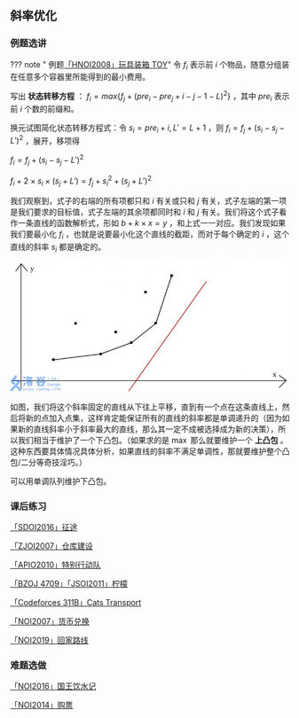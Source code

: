 ## 斜率优化

### 例题选讲

??? note " 例题[「HNOI2008」玩具装箱 TOY](https://www.lydsy.com/JudgeOnline/problem.php?id=1010)"
	令 $f_i$ 表示前 $i$ 个物品，随意分组装在任意多个容器里所能得到的最小费用。

写出 **状态转移方程** ： $f_i=max\{f_j+(pre_i-pre_j+i-j-1-L)^2\}$ ，其中 $pre_i$ 表示前 $i$ 个数的前缀和。

换元试图简化状态转移方程式：令 $s_i=pre_i+i,L'=L+1$ ，则 $f_i=f_j+(s_i-s_j-L')^2$ ，展开，移项得

 $f_i=f_j+(s_i-s_j-L')^2$ 

 $f_i+2\times s_i\times (s_j+L')=f_j+s_i^2+(s_j+L')^2$ 

我们观察到，式子的右端的所有项都只和 $i$ 有关或只和 $j$ 有关，式子左端的第一项是我们要求的目标值，式子左端的其余项都同时和 $i$ 和 $j$ 有关。我们将这个式子看作一条直线的函数解析式，形如 $b+k\times x=y$ ，和上式一一对应。我们发现如果我们要最小化 $f_i$ ，也就是说要最小化这个直线的截距，而对于每个确定的 $i$ ，这个直线的斜率 $s_i$ 都是确定的。

![](../images/optimization.png)

如图，我们将这个斜率固定的直线从下往上平移，直到有一个点在这条直线上，然后将新的点加入点集，这样肯定能保证所有的直线的斜率都是单调递升的（因为如果新的直线斜率小于斜率最大的直线，那么其一定不成被选择成为新的决策），所以我们相当于维护了一个下凸包。（如果求的是 $\max$ 那么就要维护一个 **上凸包** 。这种东西要具体情况具体分析，如果直线的斜率不满足单调性，那就要维护整个凸包/二分等奇技淫巧。）

可以用单调队列维护下凸包。

### 课后练习

[「SDOI2016」征途](https://www.lydsy.com/JudgeOnline/problem.php?id=4518)

[「ZJOI2007」仓库建设](https://www.lydsy.com/JudgeOnline/problem.php?id=1096)

[「APIO2010」特别行动队](https://www.lydsy.com/JudgeOnline/problem.php?id=1911)

[「BZOJ 4709」「JSOI2011」柠檬](https://www.lydsy.com/JudgeOnline/problem.php?id=4709)

[「Codeforces 311B」Cats Transport](http://codeforces.com/problemset/problem/311/B)

[「NOI2007」货币兑换](https://www.lydsy.com/JudgeOnline/problem.php?id=1492)

[「NOI2019」回家路线](https://www.luogu.org/problemnew/show/P5468)

### 难题选做

[「NOI2016」国王饮水记](https://www.luogu.org/problemnew/show/P1721)

[「NOI2014」购票](https://www.luogu.org/problemnew/show/P2305)
